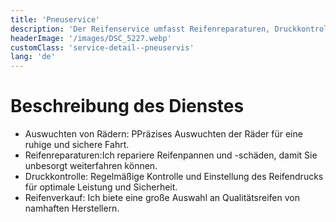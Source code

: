 ```yaml
---
title: 'Pneuservice'
description: 'Der Reifenservice umfasst Reifenreparaturen, Druckkontrollen und das Auswuchten von Rädern sowie den Verkauf von Qualitätsreifen.'
headerImage: '/images/DSC_5227.webp'
customClass: 'service-detail--pneuservis'
lang: 'de'
---
```


# Beschreibung des Dienstes

<ul>
  <li><span>Auswuchten von Rädern:</span> PPräzises Auswuchten der Räder für eine ruhige und sichere Fahrt.</li>
  <li><span>Reifenreparaturen:</span>Ich repariere Reifenpannen und -schäden, damit Sie unbesorgt weiterfahren können.</li>
  <li><span>Druckkontrolle:</span> Regelmäßige Kontrolle und Einstellung des Reifendrucks für optimale Leistung und Sicherheit.</li>
  <li><span>Reifenverkauf:</span> Ich biete eine große Auswahl an Qualitätsreifen von namhaften Herstellern.</li>
</ul>
